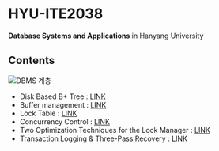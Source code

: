 
<h1>HYU-ITE2038</h1>
<strong>Database Systems and Applications</strong> in Hanyang University

<h2>Contents</h2>

![DBMS 계층](https://user-images.githubusercontent.com/80969604/160055854-32b3dadf-b681-4572-bf12-159e00b5accf.jpg)



<ul>
  <li>Disk Based B+ Tree : <a href = "https://github.com/Son-Byeongjae/DBMS-project/wiki/project2-:-Disk-Based-B--Tree" >LINK</a></li> 
  <li>Buffer management : <a href = "https://github.com/Son-Byeongjae/DBMS-project/wiki/project3-:-Buffer-Manager" >LINK</a></li>
  <li>Lock Table : <a href = "https://github.com/Son-Byeongjae/DBMS-project/wiki/project4-:-Lock-Table" >LINK</a></li>
  <li>Concurrency Control : <a href = "https://github.com/Son-Byeongjae/DBMS-project/wiki/project5-milestone1-:-Concurrency-Control-Lock-Manager" >LINK</a></li>
  <li>Two Optimization Techniques for the Lock Manager : <a href = "https://github.com/Son-Byeongjae/DBMS-project/wiki/project5-milestone2-:-Two-Optimization-Techniques-for-the-Lock-Manager" >LINK</a></li>
  <li>Transaction Logging & Three-Pass Recovery : <a href = "https://github.com/Son-Byeongjae/DBMS-project/wiki/Project6-:-Transaction-Logging-&-Three-Pass-Recovery" >LINK</a></li>
